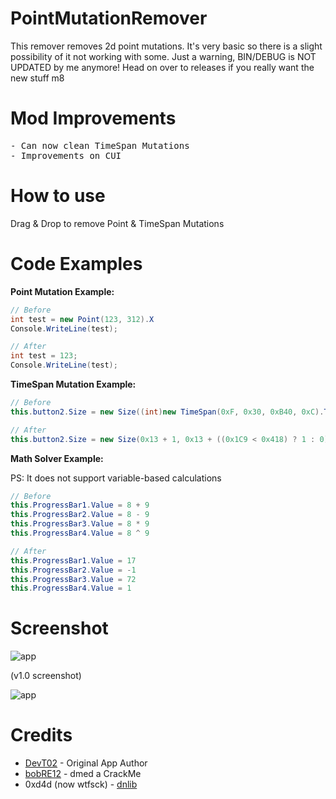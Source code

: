 # PointMutationRemover
This remover removes 2d point mutations. It's very basic so there is a slight possibility of it not working with some. Just a warning, BIN/DEBUG is NOT UPDATED by me anymore! Head on over to releases if you really want the new stuff m8

# Mod Improvements
<pre>
- Can now clean TimeSpan Mutations
- Improvements on CUI
</pre>

# How to use
Drag & Drop to remove Point & TimeSpan Mutations

# Code Examples
**Point Mutation Example:**
```csharp
// Before
int test = new Point(123, 312).X
Console.WriteLine(test);

// After
int test = 123;
Console.WriteLine(test);
```

**TimeSpan Mutation Example:**
```csharp
// Before
this.button2.Size = new Size((int)new TimeSpan(0xF, 0x30, 0xB40, 0xC).TotalDays + 1, 0x13 + (((int)new TimeSpan(0x1C5, 0x30, 0xB40, 0xC).TotalDays < 0x418) ? 1 : 0));

// After
this.button2.Size = new Size(0x13 + 1, 0x13 + ((0x1C9 < 0x418) ? 1 : 0));
```

**Math Solver Example:**

PS: It does not support variable-based calculations
```csharp
// Before
this.ProgressBar1.Value = 8 + 9
this.ProgressBar2.Value = 8 - 9
this.ProgressBar3.Value = 8 * 9
this.ProgressBar4.Value = 8 ^ 9

// After
this.ProgressBar1.Value = 17
this.ProgressBar2.Value = -1
this.ProgressBar3.Value = 72
this.ProgressBar4.Value = 1
```

# Screenshot
![app](https://i.imgur.com/1CnH9MV.png)

(v1.0 screenshot)

![app](https://i.imgur.com/8PIdh3O.png)

# Credits
- <a href="https://github.com/DevT02">DevT02</a> - Original App Author
- <a href="https://github.com/bobRE12">bobRE12</a> - dmed a CrackMe
- 0xd4d (now wtfsck) - <a href="https://github.com/0xd4d/dnlib">dnlib</a>
